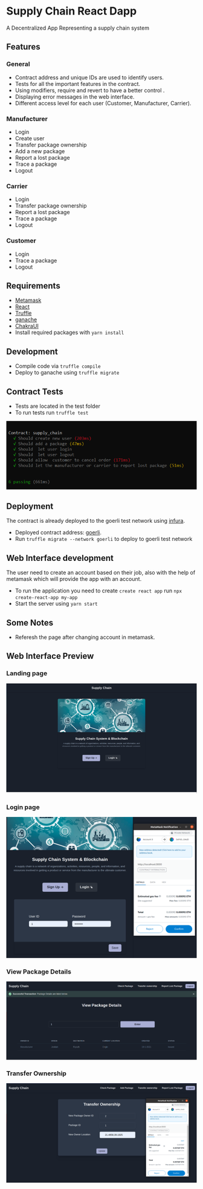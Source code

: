 # Supply Chain React Dapp

A Decentralized App Representing a supply chain system

## Features

### General

- Contract address and unique IDs are used to identify users.
- Tests for all the important features in the contract.
- Using modifiers, require and revert to have a better control .
- Displaying error messages in the web interface.
- Different access level for each user (Customer, Manufacturer, Carrier).

### Manufacturer

- Login
- Create user
- Transfer package ownership
- Add a new package
- Report a lost package
- Trace a package
- Logout

### Carrier

- Login
- Transfer package ownership
- Report a lost package
- Trace a package
- Logout

### Customer

- Login
- Trace a package
- Logout

## Requirements

- [Metamask](https://metamask.io/)
- [React](https://reactjs.org/)
- [Truffle](https://www.trufflesuite.com/)
- [ganache](https://www.trufflesuite.com/ganache)
- [ChakraUI](https://chakra-ui.com/)
- Install required packages with `yarn install`

## Development

- Compile code via `truffle compile`
- Deploy to ganache using `truffle migrate`

## Contract Tests

- Tests are located in the test folder
- To run tests run `truffle test`

![tests](./screens/image1.png)

## Deployment

The contract is already deployed to the goerli test network using [infura](http://infura.io/).<br>

- Deployed contract address: [goerli](https://goerli.etherscan.io/address/0x03716C2de74Ad606D2EFbCC39e17FC51F327e7Ae).
- Run `truffle migrate --network goerli` to deploy to goerli test network

## Web Interface development

The user need to create an account based on their job, also with the help of metamask which will provide the app
with an account.

- To run the application you need to create `create react app` run `npx create-react-app my-app`
- Start the server using `yarn start`

## Some Notes

- Referesh the page after changing account in metamask.

## Web Interface Preview

### Landing page

![customer](./screens/image5.png)

### Login page

![customer](./screens/image2.png)

### View Package Details

![customer](./screens/image3.png)

### Transfer Ownership

![customer](./screens/image8.png)
